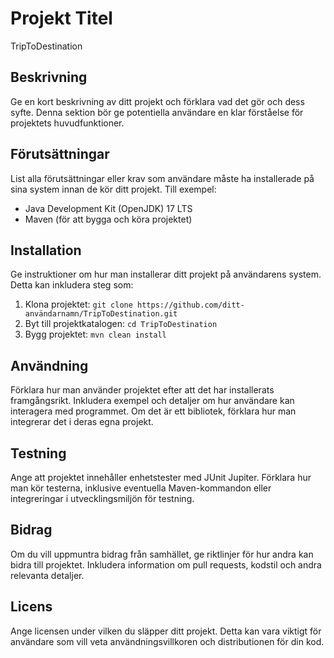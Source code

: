 # Projekt Titel

TripToDestination

## Beskrivning

Ge en kort beskrivning av ditt projekt och förklara vad det gör och dess syfte. Denna sektion bör ge potentiella användare en klar förståelse för projektets huvudfunktioner.

## Förutsättningar

List alla förutsättningar eller krav som användare måste ha installerade på sina system innan de kör ditt projekt. Till exempel:

- Java Development Kit (OpenJDK) 17 LTS
- Maven (för att bygga och köra projektet)

## Installation

Ge instruktioner om hur man installerar ditt projekt på användarens system. Detta kan inkludera steg som:

1. Klona projektet: `git clone https://github.com/ditt-användarnamn/TripToDestination.git`
2. Byt till projektkatalogen: `cd TripToDestination`
3. Bygg projektet: `mvn clean install`

## Användning

Förklara hur man använder projektet efter att det har installerats framgångsrikt. Inkludera exempel och detaljer om hur användare kan interagera med programmet. Om det är ett bibliotek, förklara hur man integrerar det i deras egna projekt.

## Testning

Ange att projektet innehåller enhetstester med JUnit Jupiter. Förklara hur man kör testerna, inklusive eventuella Maven-kommandon eller integreringar i utvecklingsmiljön för testning.

## Bidrag

Om du vill uppmuntra bidrag från samhället, ge riktlinjer för hur andra kan bidra till projektet. Inkludera information om pull requests, kodstil och andra relevanta detaljer.

## Licens

Ange licensen under vilken du släpper ditt projekt. Detta kan vara viktigt för användare som vill veta användningsvillkoren och distributionen för din kod.
